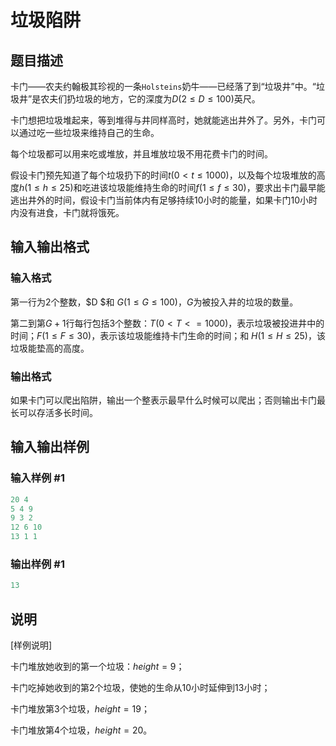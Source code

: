 # 垃圾陷阱

## 题目描述

卡门――农夫约翰极其珍视的一条`Holsteins`奶牛――已经落了到“垃圾井”中。“垃圾井”是农夫们扔垃圾的地方，它的深度为$D(2 \le D \le 100)$英尺。

卡门想把垃圾堆起来，等到堆得与井同样高时，她就能逃出井外了。另外，卡门可以通过吃一些垃圾来维持自己的生命。

每个垃圾都可以用来吃或堆放，并且堆放垃圾不用花费卡门的时间。

假设卡门预先知道了每个垃圾扔下的时间$t(0< t \le 1000)$，以及每个垃圾堆放的高度$h(1 \le h \le 25$)和吃进该垃圾能维持生命的时间$f(1 \le f \le 30)$，要求出卡门最早能逃出井外的时间，假设卡门当前体内有足够持续$10$小时的能量，如果卡门$10$小时内没有进食，卡门就将饿死。

## 输入输出格式

### 输入格式

第一行为$2$个整数，$D $和 $G (1 \le G \le 100)$，$G$为被投入井的垃圾的数量。

第二到第$G+1$行每行包括$3$个整数：$T (0 < T <= 1000)$，表示垃圾被投进井中的时间；$F (1 \le F \le 30)$，表示该垃圾能维持卡门生命的时间；和 $H (1 \le H \le 25)$，该垃圾能垫高的高度。

### 输出格式

如果卡门可以爬出陷阱，输出一个整表示最早什么时候可以爬出；否则输出卡门最长可以存活多长时间。

## 输入输出样例

### 输入样例 #1

```cpp
20 4
5 4 9
9 3 2
12 6 10
13 1 1
```


### 输出样例 #1

```cpp
13
```


## 说明

[样例说明]

卡门堆放她收到的第一个垃圾：$height=9$；

卡门吃掉她收到的第$2$个垃圾，使她的生命从$10$小时延伸到$13$小时；

卡门堆放第$3$个垃圾，$height=19$；

卡门堆放第$4$个垃圾，$height=20$。

